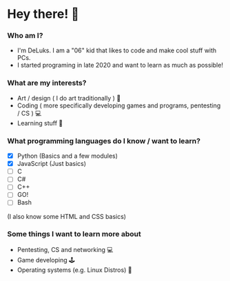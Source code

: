 # Hey there! :wave:
### Who am I?
- I'm DeLuks. I am a "06" kid that likes to code and make cool stuff with PCs. 
- I started programing in  late 2020 and want to learn as much as possible!

### What are my interests?
- Art / design ( I do art traditionally ) :pencil:
- Coding ( more specifically developing games and programs, pentesting / CS ) :computer:
- Learning stuff :book:

### What programming languages do I know / want to learn?
- [x] Python (Basics and a few modules)
- [x] JavaScript (Just basics)
- [ ] C
- [ ] C#
- [ ] C++
- [ ] GO!
- [ ] Bash

(I also know some HTML and CSS basics)

### Some things I want to learn more about

- Pentesting, CS and networking :computer:
- Game developing :joystick:
- Operating systems (e.g. Linux Distros) :penguin:
